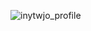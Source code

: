![inytwjo_profile](https://github.com/inytwjo/html/assets/149477655/216d45e0-018b-4849-9e04-457c17c49ff5)
